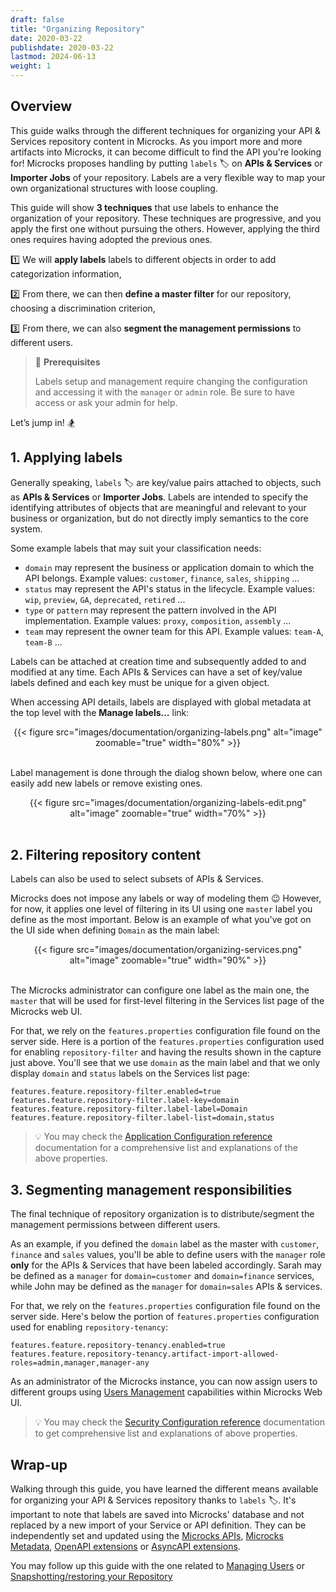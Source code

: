 ```yaml
---
draft: false
title: "Organizing Repository"
date: 2020-03-22
publishdate: 2020-03-22
lastmod: 2024-06-13
weight: 1
---
```


## Overview

This guide walks through the different techniques for organizing your API & Services repository content in Microcks. As you import more and more artifacts into Microcks, it can become difficult to find the API you're looking for! Microcks proposes handling by putting `labels` 🏷️ on **APIs & Services** or **Importer Jobs** of your repository. Labels are a very flexible way to map your own organizational structures with loose coupling. 

This guide will show **3 techniques** that use labels to enhance the organization of your repository. These techniques are progressive, and you apply the first one without pursuing the others. However, applying the third ones requires having adopted the previous ones.

1️⃣ We will **apply labels** labels to different objects in order to add categorization information,

2️⃣ From there, we can then **define a master filter** for our repository, choosing a discrimination criterion,

3️⃣ From there, we can also **segment the management permissions** to different users.

> 🚨 **Prerequisites**
>
> Labels setup and management require changing the configuration and accessing it with the `manager` or `admin` role. Be sure to have access or ask your admin for help.

Let’s jump in! 🏂


## 1. Applying labels

Generally speaking, `labels` 🏷️  are key/value pairs attached to objects, such as **APIs & Services** or **Importer Jobs**. Labels are intended to specify the identifying attributes of objects that are meaningful and relevant to your business or organization, but do not directly imply semantics to the core system. 

Some example labels that may suit your classification needs:

* `domain` may represent the business or application domain to which the API belongs. Example values: `customer`, `finance`, `sales`, `shipping` ...
* `status` may represent the API's status in the lifecycle. Example values: `wip`, `preview`, `GA`, `deprecated`, `retired` ...
* `type` or `pattern` may represent the pattern involved in the API implementation. Example values: `proxy`, `composition`, `assembly` ...
* `team` may represent the owner team for this API. Example values: `team-A`, `team-B` ...

Labels can be attached at creation time and subsequently added to and modified at any time. Each APIs & Services can have a set of key/value labels defined and each key must be unique for a given object.

When accessing API details, labels are displayed with global metadata at the top level with the **Manage labels...** link:

<div align="center">
{{< figure src="images/documentation/organizing-labels.png" alt="image" zoomable="true" width="80%" >}}
</div>
<br/>

Label management is done through the dialog shown below, where one can easily add new labels or remove existing ones.

<div align="center">
{{< figure src="images/documentation/organizing-labels-edit.png" alt="image" zoomable="true" width="70%" >}}
</div>
<br/>

## 2. Filtering repository content

Labels can also be used to select subsets of APIs & Services.

Microcks does not impose any labels or way of modeling them 😉 However, for now, it applies one level of filtering in its UI using one `master` label you define as the most important. Below is an example of what you've got on the UI side when defining `Domain` as the main label:

<div align="center">
{{< figure src="images/documentation/organizing-services.png" alt="image" zoomable="true" width="90%" >}}
</div>
<br/>
 
The Microcks administrator can configure one label as the main one, the `master` that will be used for first-level filtering in the Services list page of the Microcks web UI.

For that, we rely on the `features.properties` configuration file found on the server side. Here is a portion of the `features.properties` configuration used for enabling `repository-filter` and having the results shown in the capture just above. You'll see that we use `domain` as the main label and that we only display `domain` and `status` labels on the Services list page:

```properties
features.feature.repository-filter.enabled=true
features.feature.repository-filter.label-key=domain
features.feature.repository-filter.label-label=Domain
features.feature.repository-filter.label-list=domain,status
```

> 💡 You may check the [Application Configuration reference](/documentation/references/configuration/application-config#repository-filtering-properties) documentation for a comprehensive list and explanations of the above properties.

## 3. Segmenting management responsibilities

The final technique of repository organization is to distribute/segment the management permissions between different users. 

As an example, if you defined the `domain` label as the master with `customer`, `finance` and `sales` values, you'll be able to define users with the `manager` role **only** for the APIs & Services that have been labeled accordingly. Sarah may be defined as a `manager` for `domain=customer` and `domain=finance` services, while John may be defined as the `manager` for `domain=sales` APIs & services.

For that, we rely on the `features.properties` configuration file found on the server side. Here's below the portion of `features.properties` configuration used for enabling `repository-tenancy`:

```properties
features.feature.repository-tenancy.enabled=true
features.feature.repository-tenancy.artifact-import-allowed-roles=admin,manager,manager-any
```

As an administrator of the Microcks instance, you can now assign users to different groups using [Users Management](/documentation/guides/administration/users) capabilities within Microcks Web UI.

> 💡 You may check the [Security Configuration reference](/documentation/references/configuration/security-config#groups-segmentation) documentation to get comprehensive list and explanations of above properties.


## Wrap-up

Walking through this guide, you have learned the different means available for organizing your API & Services repository thanks to `labels` 🏷️. It's important to note that labels are saved into Microcks' database and not replaced by a new import of your Service or API definition. They can be independently set and updated using the [Microcks APIs](/documentation/references/apis/open-api), [Microcks Metadata](/documentation/references/metadada), [OpenAPI extensions](/documentation/references/artifacts/openapi-conventions/#openapi-extensions) or [AsyncAPI extensions](/documentation/references/artifacts/asyncapi-conventions/#asyncapi-extensions).

You may follow up this guide with the one related to [Managing Users](/documentation/guides/administration/users) or [Snapshotting/restoring your Repository](/documentation/guides/administration/snapshots)

